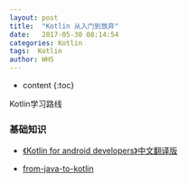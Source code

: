 ```yaml
---
layout: post
title:  "Kotlin 从入门到放弃"
date:   2017-05-30 08:14:54
categories: Kotlin
tags:  Kotlin
author: WHS
---
```


* content
{:toc}

Kotlin学习路线





### 基础知识

* [《Kotlin for android developers》中文翻译版](https://github.com/wangjiegulu/kotlin-for-android-developers-zh/blob/master/SUMMARY.md?hmsr=toutiao.io&utm_medium=toutiao.io&utm_source=toutiao.io)

* [from-java-to-kotlin](https://github.com/MindorksOpenSource/from-java-to-kotlin/blob/master/README-ZH.md)


